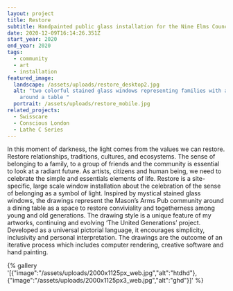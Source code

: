 ```yaml
---
layout: project
title: Restore
subtitle: Handpainted public glass installation for the Nine Elms Council in London.
date: 2020-12-09T16:14:26.351Z
start_year: 2020
end_year: 2020
tags:
  - community
  - art
  - installation
featured_image:
  landscape: /assets/uploads/restore_desktop2.jpg
  alt: "two colorful stained glass windows representing families with animals
    around a table "
  portrait: /assets/uploads/restore_mobile.jpg
related_projects:
  - Swisscare
  - Conscious London
  - Lathe C Series
---
```

In this moment of darkness, the light comes from the values we can restore. Restore relationships, traditions, cultures, and ecosystems. The sense of belonging to a family, to a group of friends and the community is essential to look at a radiant future. As artists, citizens and human being, we need to celebrate the simple and essentials elements of life. Restore is a site-specific, large scale window installation about the celebration of the sense of belonging as a symbol of light. Inspired by mystical stained glass windows, the drawings represent the Mason’s Arms Pub community around a dining table as a space to restore conviviality and togetherness among young and old generations. The drawing style is a unique feature of my artworks, continuing and evolving ‘The United Generations’ project. Developed as a universal pictorial language, it encourages simplicity, inclusivity and personal interpretation. The drawings are the outcome of an iterative process which includes computer rendering, creative software and hand painting.

{% gallery '[{"image":"/assets/uploads/2000x1125px_web.jpg","alt":"htdhd"},{"image":"/assets/uploads/2000x1125px3_web.jpg","alt":"ghd"}]' %}